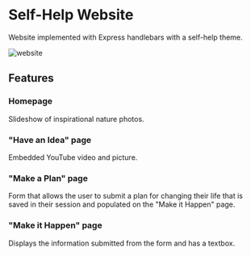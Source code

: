 # Self-Help Website

Website implemented with Express handlebars with a self-help theme.

![website](https://www.youtube.com/watch?v=P_Z2CZDFUjQ&feature=youtu.be)

## Features
### Homepage
Slideshow of inspirational nature photos.

### "Have an Idea" page
Embedded YouTube video and picture.

### "Make a Plan" page
Form that allows the user to submit a plan for changing their life that is saved in their session and populated on the "Make it Happen" page.

### "Make it Happen" page
Displays the information submitted from the form and has a textbox.
